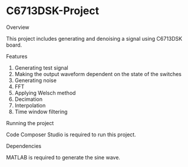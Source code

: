 # C6713DSK-Project

Overview

This project includes generating and denoising a signal using C6713DSK board.

Features

1. Generating test signal
2. Making the output waveform dependent on the state of the switches
3. Generating noise
4. FFT
5. Applying Welsch method
6. Decimation
7. Interpolation
8. Time window filtering

Running the project 

Code Composer Studio is required to run this project.

Dependencies

MATLAB is required to generate the sine wave.